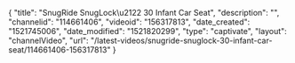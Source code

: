 {
    "title": "SnugRide  SnugLock\u2122 30 Infant Car Seat",
    "description": "",
    "channelid": "114661406",
    "videoid": "156317813",
    "date_created": "1521745006",
    "date_modified": "1521820299",
    "type": "captivate",
    "layout": "channelVideo",
    "url": "\/latest-videos\/snugride-snuglock-30-infant-car-seat\/114661406-156317813"
}